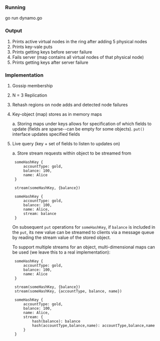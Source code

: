 ### Running
go run dynamo.go

### Output
1. Prints active virtual nodes in the ring after adding 5 physical nodes
2. Prints key-vale puts
3. Prints getting keys before server failure
4. Fails server (map contains all virtual nodes of that physical node)
5. Prints getting keys after server failure

### Implementation
1. Gossip membership
2. N = 3 Replication
3. Rehash regions on node adds and detected node failures
4. Key-object (map) stores as in memory maps
    
    a. Storing maps under keys allows for specification of
    which fields to update (fields are sparse--can be empty
    for some objects). `put()` interface updates specified fields
    
5. Live query (key + set of fields to listen to updates on)
    
    a. Store stream requests within object to be streamed from
    
        someHashKey {
            accountType: gold,
            balance: 100,
            name: Alice
        }
        
        stream(someHashKey, {balance})
        
        someHashKey {
            accountType: gold,
            balance: 100,
            name: Alice,
            stream: balance
        }
    On subsequent `put` operations for `someHashKey`, if `balance` is included in the `put`,
    its new value can be streamed to clients via a message queue by reading the stream value
    of the stored object.
    
    To support multiple streams for an object, multi-dimensional maps can be used (we leave
    this to a real implementation):
    
        someHashKey {
            accountType: gold,
            balance: 100,
            name: Alice
        }
        
        stream(someHashKey, {balance})
        stream(someHashKey, {accountType, balance, name})
        
        someHashKey {
            accountType: gold,
            balance: 100,
            name: Alice,
            stream: {
                hash(balance): balance
                hash(accountType,balance,name): accountType,balance,name
            }
        }
